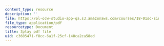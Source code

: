 ```yaml
---
content_type: resource
description: ''
file: https://ol-ocw-studio-app-qa.s3.amazonaws.com/courses/18-01sc-single-variable-calculus-fall-2010/c3605471f8cc6a1f25cf148ca2ca58ed_5q_3FDOkVRQ.pdf
file_type: application/pdf
resourcetype: Document
title: 3play pdf file
uid: c3605471-f8cc-6a1f-25cf-148ca2ca58ed
---
```

